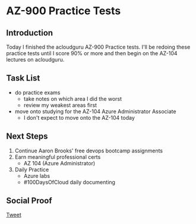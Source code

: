 
# AZ-900 Practice Tests

## Introduction

Today I finished the acloudguru AZ-900 Practice tests. I'll be redoing these practice tests until I score 90% or more and then begin on the AZ-104 lectures on acloudguru.

## Task List

- do practice exams
    - take notes on which area I did the worst
    - review my weakest areas first
- move onto studying for the AZ-104 Azure Administrator Associate
    - I don't expect to move onto the AZ-104 today

## Next Steps

1) Continue Aaron Brooks' free devops bootcamp assignments
2) Earn meaningful professional certs
    - AZ 104 (Azure Administrator)
3) Daily Practice
    - Azure labs
    - #100DaysOfCloud daily documenting

## Social Proof

[Tweet](https://twitter.com/lrnallday/status/1361339500488712194)
